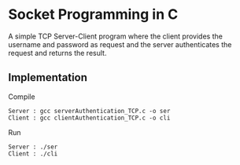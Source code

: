 # Socket Programming in C

A simple TCP Server-Client program where the client provides the username and password as request and the server authenticates the request and returns the result.

## Implementation

Compile

```
Server : gcc serverAuthentication_TCP.c -o ser
Client : gcc clientAuthentication_TCP.c -o cli
```

Run 

```
Server : ./ser
Client : ./cli
```

